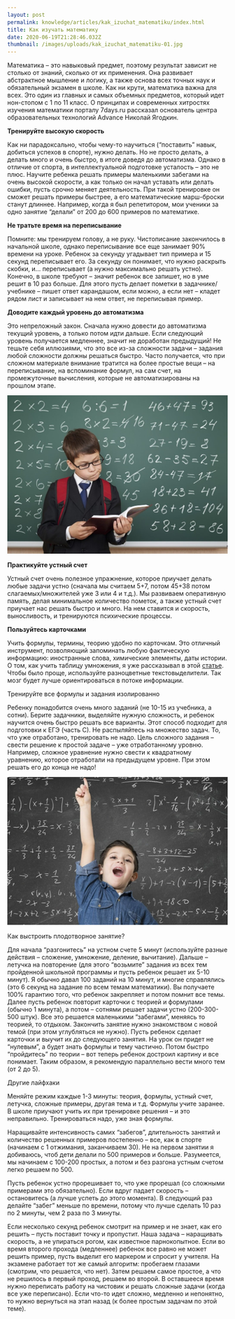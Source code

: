 ```yaml
---
layout: post
permalink: knowledge/articles/kak_izuchat_matematiku/index.html
title: Как изучать математику
date: 2020-06-19T21:28:46.032Z
thumbnail: /images/uploads/kak_izuchat_matematiku-01.jpg
---
```

Математика – это навыковый предмет, поэтому результат зависит не столько от знаний, сколько от их применения. Она развивает абстрактное мышление и логику, а также основа всех точных наук и обязательный экзамен в школе. Как ни крути, математика важна для всех. Это один из главных и самых объемных предметов, который идет нон-стопом с 1 по 11 класс. О принципах и современных хитростях изучения математики порталу 7days.ru рассказал основатель центра образовательных технологий Advance Николай Ягодкин. 

**Тренируйте высокую скорость**

Как ни парадоксально, чтобы чему-то научиться (“поставить” навык, добиться успехов в спорте), нужно делать. Но не просто делать, а делать много и очень быстро, в итоге доведя до автоматизма. Однако в отличие от спорта, в интеллектуальной подготовке усталость – это не плюс. Научите ребенка решать примеры маленькими забегами на очень высокой скорости, а как только он начал уставать или делать ошибки, пусть срочно меняет деятельность. При такой тренировке он сможет решать примеры быстрее, а его математические марш-броски станут длиннее. Например, когда я был репетитором, мои ученики за одно занятие “делали” от 200 до 600 примеров по математике.

**Не тратьте время на переписывание**

Помните: мы тренируем голову, а не руку. Чистописание закончилось в начальной школе, однако переписывание все еще занимает 90% времени на уроке. Ребенок за секунду угадывает тип примера и 15 секунд переписывает его. За секунду он понимает, что нужно раскрыть скобки, и... переписывает (а нужно максимально решать устно). Конечно, в школе требуют – значит ребенок все запишет, но в уме решит в 10 раз больше. Для этого пусть делает пометки в задачнике/учебнике – пишет ответ карандашом, если можно, а если нет –  кладет рядом лист и записывает на нем ответ, не переписывая пример.

**Доводите каждый уровень до автоматизма**

Это непреложный закон. Сначала нужно довести до автоматизма текущий уровень, а только потом идти дальше. Если следующий уровень получается медленнее, значит не доработан предыдущий! Не тешьте себя иллюзиями, что это все из-за сложности задачи – задания любой сложности должны решаться быстро. Часто получается, что при сложном материале внимание тратится на более простые вещи – на переписывание, на вспоминание формул, на сам счет, на промежуточные вычисления, которые не автоматизированы на прошлом этапе. 

![](/images/uploads/kak_izuchat_matematiku-02.jpg)

**Практикуйте устный счет**

Устный счет очень полезное упражнение, которое приучает делать любые задачи устно (сначала мы считаем 5+7, потом 45+38 потом слагаемых/множителей уже 3 или 4 и т.д.). Мы развиваем оперативную память, делая минимальное количество пометок, а также устный счет приучает нас решать быстро и много. На нем ставится и скорость, выносливость, и тренируются психические процессы. 

**Пользуйтесь карточками**

Учить формулы, термины, теорию удобно по карточкам. Это отличный инструмент, позволяющий запоминать любую фактическую информацию: иностранные слова, химические элементы, даты истории. О том, как учить таблицу умножения, я уже рассказывал в этой [статье](https://health.7days.ru/med-news/kak-vyuchit-tablitsu-umnozheniya.htm). Чтобы было проще, используйте разноцветные текстовыделители. Так мозг будет лучше ориентироваться в потоке информации. 

Тренируйте все формулы и задания  изолированно

Ребенку понадобится очень много заданий (не 10-15 из учебника, а сотни). Берите задачники, выделяйте нужную сложность, и ребенок научится очень быстро решать все варианты. Этот способ подходит для подготовки к ЕГЭ (часть С). Не распыляйтесь на множество задач. То, что уже отработано, тренировать не надо. Цель сложного задания – свести решение к простой задаче – уже отработанному уровню. Например, сложное уравнение нужно свести к квадратному уравнению, которое отработали на предыдущем уровне. При этом решать его до конца не надо!

![](/images/uploads/kak_izuchat_matematiku-03.jpg)

Как выстроить плодотворное занятие? 

Для начала “разгонитесь” на устном счете 5 минут (используйте разные действия – сложение, умножение, деление, вычитание). Дальше – летучка на повторение (для этого “возьмите” задания из всех тем пройденной школьной программы и пусть ребенок решает их 5-10 минут). Я обычно давал 100 заданий на 10 минут, и многие справлялись (это 6 секунд на задание по всем темам математики). Вы получаете 100% гарантию того, что ребенок закрепляет и потом помнит все темы. Далее пусть ребенок повторит карточки с теорией и формулами (обычно 1 минута), а потом – сотнями решает задачи устно (200-300-500 штук). Все это решается маленькими “забегами”, меняясь то теорией, то отдыхом. Закончить занятие нужно знакомством с новой темой (при этом углубляться не нужно). Пусть ребенок сделает карточки и выучит их до следующего занятия. На урок он придет не “нулевым”, а будет знать формулы и тему частично. Потом быстро “пройдитесь” по теории – вот теперь ребенок достроил картину и все понимает. Таким образом, я рекомендую параллельно вести много тем (от 2 до 5). 

Другие лайфхаки

Меняйте режим каждые 1-3 минуты: теория, формулы, устный счет, летучка, сложные примеры, другая тема и т.д. Формулы учите заранее. В школе приучают учить их при тренировке решения – и это неправильно. Тренироваться надо, уже зная формулы.

Наращивайте интенсивность самих “забегов”, длительность занятий и количество решенных примеров постепенно – все, как в спорте (начинаем с 1 отжимания, заканчиваем 30). Не на первом занятии я добиваюсь, чтоб дети делали по 500 примеров и больше. Разумеется, мы начинаем с 100-200 простых, а потом и без разгона устным счетом легко решаем по 500. 

Пусть ребенок устно прорешивает то, что уже прорешал (со сложными примерами это обязательно). Если вдруг падает скорость – остановитесь (а лучше успеть до этого момента). В следующий раз делайте “забег” меньше по времени, потому что лучше сделать 10  раз по 2 минуты, чем 2 раза по 3 минуты. 

Если несколько секунд ребенок смотрит на пример и не знает, как его решить – пусть поставит точку и пропустит. Наша задача – наращивать скорость, а не упираться рогом, как известное парнокопытное. Если во время второго прохода (медленнее) ребенок все равно не может решить пример, пусть выделит его маркером и спросит у учителя. На экзамене работает тот же самый алгоритм: пробегаем глазами (смотрим, что решается, что нет). Затем решаем самое простое, а что не решилось в первый проход, решаем во второй. В оставшееся время нужно переписать работу на чистовик и решать сложные задачи (когда все уже переписано). Если что-то идет сложно, медленно и непонятно, то нужно вернуться на этап назад (к более простым задачам по этой теме). 